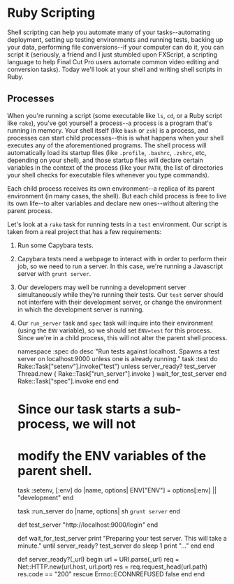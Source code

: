 # Ruby Scripting

Shell scripting can help you automate many of your tasks--automating deployment, setting up testing environments and running tests, backing up your data, performing file conversions--if your computer can do it, you can script it (seriously, a friend and I just stumbled upon FXScript, a scripting language to help Final Cut Pro users automate common video editing and conversion tasks). Today we'll look at your shell and writing shell scripts in Ruby.

## Processes

When you're running a script (some executable like `ls`, `cd`, or a Ruby script like `rake`), you've got yourself a process--a process is a program that's running in memory. Your shell itself (like `bash` or `zsh`) is a process, and processes can start child processes--this is what happens when your shell executes any of the aforementioned programs. The shell process will automatically load its startup files (like `.profile`, `.bashrc`, `.zshrc`, etc, depending on your shell), and those startup files will declare certain variables in the context of the process (like your `PATH`, the list of directories your shell checks for executable files whenever you type commands).

Each child process receives its own environment--a replica of its parent environment (in many cases, the shell). But each child process is free to live its own life--to alter variables and declare new ones--without altering the parent process. 

Let's look at a `rake` task for running tests in a `test` environment. Our script is taken from a real project that has a few requirements:

1) Run some Capybara tests. 
2) Capybara tests need a webpage to interact with in order to perform their job, so we need to run a server. In this case, we're running a Javascript server with `grunt server`.
3) Our developers may well be running a development server simultaneously while they're running their tests. Our `test` server should not interfere with their development server, or change the environment in which the development server is running. 
4) Our `run_server` task and `spec` task will inquire into their environment (using the `ENV` variable), so we should set `ENV=test` for this process. Since we're in a child process, this will not alter the parent shell process.

	namespace :spec do
	  desc "Run tests against localhost. Spawns a test server on localhost:9000 unless one is already running."
	  task :test do
	    Rake::Task["setenv"].invoke("test")
	    unless server_ready? test_server
	      Thread.new { Rake::Task["run_server"].invoke }
	      wait_for_test_server
	    end
	    Rake::Task["spec"].invoke
	  end
	end
	
	# Since our task starts a sub-process, we will not
	# modify the ENV variables of the parent shell.
	task :setenv, [:env] do |name, options|
	  ENV["ENV"] = options[:env] || "development"
	end
	
	task :run_server do |name, options|
	  sh `grunt server`
	end
	
	def test_server
	  "http://localhost:9000/login" 
	end
	
	def wait_for_test_server
	  print "Preparing your test server. This will take a minute."
	  until server_ready? test_server do
	    sleep 1
	    print "..."
	  end
	end
	
	def server_ready?(_url)
	  begin
	    url = URI.parse(_url)
	    req = Net::HTTP.new(url.host, url.port)
	    res = req.request_head(url.path)
	    res.code == "200"
	  rescue Errno::ECONNREFUSED
	    false
	  end
	end


